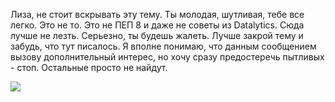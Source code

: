 Лиза, не стоит вскрывать эту тему. Ты молодая, шутливая, тебе все легко. Это не то. Это не ПЕП 8 и даже не советы из Datalytics. Сюда лучше не лезть. Серьезно, ты будешь жалеть. Лучше закрой тему и забудь, что тут писалось. Я вполне понимаю, что данным сообщением вызову дополнительный интерес, но хочу сразу предостеречь пытливых - стоп. Остальные просто не найдут.

![](2021-02-10-04-50-37.png)